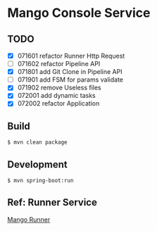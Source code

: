 # Mango Console Service

## TODO

- [x] 071601 refactor Runner Http Request
- [ ] 071602 refactor Pipeline API
- [x] 071801 add Git Clone in Pipeline API
- [ ] 071901 add FSM for params validate
- [x] 071902 remove Useless files
- [x] 072001 add dynamic tasks
- [x] 072002 refactor Application

## Build

```bash
$ mvn clean package
```

## Development

```bash
$ mvn spring-boot:run
```

## Ref: Runner Service

[Mango Runner](https://github.com/daijinru/mango-runner)